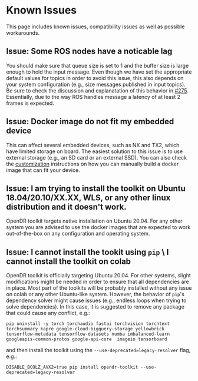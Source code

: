 # Known Issues

This page includes known issues, compatibility issues as well as possible workarounds.


## Issue: Some ROS nodes have a noticable lag

You should make sure that queue size is set to 1 and the buffer size is large enough to hold the input message.
Even though we have set the appropriate default values for topics in order to avoid this issue, this also depends on your system configuration (e.g., size messages published in input topics).
Be sure to check the discussion and explanatation of this behavior in [#275](https://github.com/opendr-eu/opendr/issues/275).
Essentially, due to the way ROS handles message a latency of at least 2 frames is expected.


## Issue: Docker image do not fit my embedded device

This can affect several embedded devices, such as NX and TX2, which have limited storage on board.
The easiest solution to this issue is to use external storage (e.g., an SD card or an external SSD).
You can also check the [customization](develop/docs/reference/customize.md) instructions on how you can manually build a docker image that can fit your device.

## Issue: I am trying to install the toolkit on Ubuntu 18.04/20.10/XX.XX, WLS, or any other linux distribution and it doesn't work.

OpenDR toolkit targets native installation on Ubuntu 20.04.
For any other system you are advised to use the docker images that are expected to work out-of-the-box on any configuration and operating system.


## Issue: I cannot install the tookit using `pip` \ I cannot install the toolkit on colab

OpenDR toolkit is officially targeting Ubuntu 20.04.
For other systems, slight modifications might be needed in order to ensure that all dependencies are in place.
Most part of the toolkits will be probably installed without any issue on colab or any other Ubuntu-like system.
However, the behavior of `pip`'s dependency solver might cause issues (e.g., endless loops when trying to solve dependencies).
In this case, it is suggested to remove any package that could cause any conflict, e.g.:
```
pip uninstall -y torch torchaudio fastai torchvision torchtext torchsummary kapre google-cloud-bigquery-storage yellowbrick tensorflow-metadata tensorflow-datasets numba imbalanced-learn googleapis-common-protos google-api-core  imageio tensorboard
```
and then install the toolkit using the `--use-deprecated=legacy-resolver` flag, e.g.:
```
DISABLE_BCOLZ_AVX2=true pip install opendr-toolkit --use-deprecated=legacy-resolver
```
